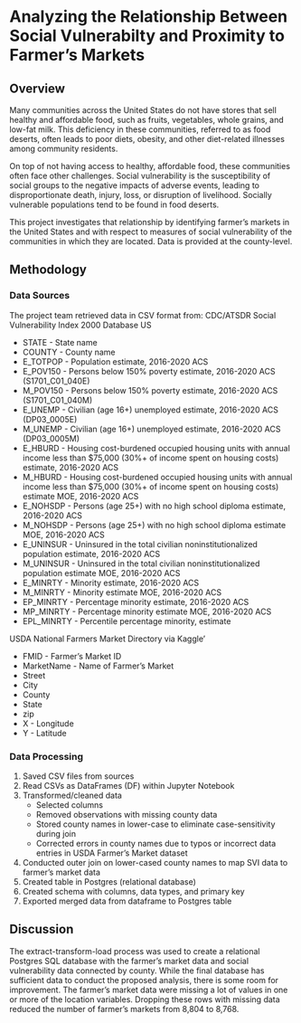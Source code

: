 # Analyzing the Relationship Between Social Vulnerabilty and Proximity to Farmer’s Markets
## Overview
Many communities across the United States do not have stores that sell healthy and affordable food, such as fruits, vegetables, whole grains, and low-fat milk. This deficiency in these communities, referred to as food deserts, often leads to poor diets, obesity, and other diet-related illnesses among community residents.

On top of not having access to healthy, affordable food, these communities often face other challenges. Social vulnerability is the susceptibility of social groups to the negative impacts of adverse events, leading to disproportionate death, injury, loss, or disruption of livelihood. Socially vulnerable populations tend to be found in food deserts.

This project investigates that relationship by identifying farmer’s markets in the United States and with respect to measures of social vulnerability of the communities in which they are located. Data is provided at the county-level.

## Methodology
### Data Sources
The project team retrieved data in CSV format from:
CDC/ATSDR Social Vulnerability Index 2000 Database US
* STATE - State name
* COUNTY - County name
* E_TOTPOP - Population estimate, 2016-2020 ACS
* E_POV150 - Persons below 150% poverty estimate, 2016-2020 ACS (S1701_C01_040E)
* M_POV150 - Persons below 150% poverty estimate, 2016-2020 ACS (S1701_C01_040M)
* E_UNEMP - Civilian (age 16+) unemployed estimate, 2016-2020 ACS (DP03_0005E)
* M_UNEMP - Civilian (age 16+) unemployed estimate, 2016-2020 ACS (DP03_0005M)
* E_HBURD - Housing cost-burdened occupied housing units with annual income less than $75,000 (30%+ of income spent on housing costs) estimate, 2016-2020 ACS
* M_HBURD - Housing cost-burdened occupied housing units with annual income less than $75,000 (30%+ of income spent on housing costs) estimate MOE, 2016-2020 ACS
* E_NOHSDP - Persons (age 25+) with no high school diploma estimate, 2016-2020 ACS
* M_NOHSDP - Persons (age 25+) with no high school diploma estimate MOE, 2016-2020 ACS
* E_UNINSUR - Uninsured in the total civilian noninstitutionalized population estimate, 2016-2020 ACS
* M_UNINSUR - Uninsured in the total civilian noninstitutionalized population estimate MOE, 2016-2020 ACS 
* E_MINRTY - Minority estimate, 2016-2020 ACS
* M_MINRTY - Minority estimate MOE, 2016-2020 ACS	
* EP_MINRTY - Percentage minority estimate, 2016-2020 ACS
* MP_MINRTY - Percentage minority estimate MOE, 2016-2020 ACS
* EPL_MINRTY - Percentile percentage minority, estimate

USDA National Farmers Market Directory via Kaggle’
* FMID - Farmer’s Market ID
* MarketName - Name of Farmer’s Market
* Street 
* City
* County
* State
* zip
* X - Longitude
* Y - Latitude

### Data Processing
1. Saved CSV files from sources
2. Read CSVs as DataFrames (DF) within Jupyter Notebook
3. Transformed/cleaned data
   * Selected columns
   * Removed observations with missing county data
   * Stored county names in lower-case to eliminate case-sensitivity during join
   * Corrected errors in county names due to typos or incorrect data entries in USDA Farmer’s Market dataset
4. Conducted outer join on lower-cased county names to map SVI data to farmer’s market data
5. Created table in Postgres (relational database)
6. Created schema with columns, data types, and primary key
7. Exported merged data from dataframe to Postgres table

## Discussion
The extract-transform-load process was used to create a relational Postgres SQL database with the farmer’s market data and social vulnerability data connected by county. While the final database has sufficient data to conduct the proposed analysis, there is some room for improvement. The farmer’s market data were missing a lot of values in one or more of the location variables. Dropping these rows with missing data reduced the number of farmer’s markets from 8,804 to 8,768.
